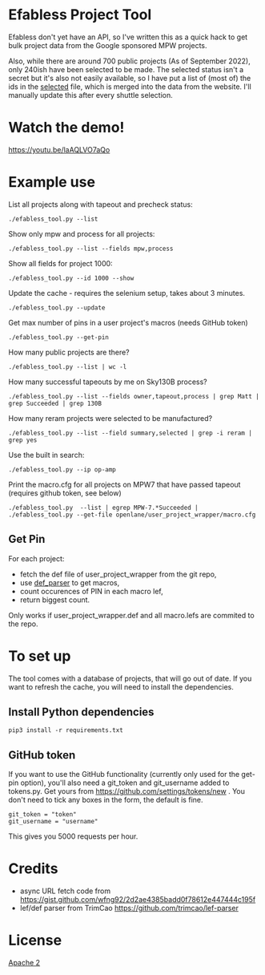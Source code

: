 # Efabless Project Tool

Efabless don't yet have an API, so I've written this as a quick hack to get bulk project data from the Google sponsored MPW projects.

Also, while there are around 700 public projects (As of September 2022), only 240ish have been selected to be made. The selected status isn't
a secret but it's also not easily available, so I have put a list of (most of) the ids in the [selected](selected) file, which is merged
into the data from the website. I'll manually update this after every shuttle selection.

# Watch the demo!

https://youtu.be/laAQLVO7aQo

# Example use

List all projects along with tapeout and precheck status:

    ./efabless_tool.py --list                       

Show only mpw and process for all projects:

    ./efabless_tool.py --list --fields mpw,process  

Show all fields for project 1000:

    ./efabless_tool.py --id 1000 --show

Update the cache - requires the selenium setup, takes about 3 minutes.

    ./efabless_tool.py --update
Get max number of pins in a user project's macros (needs GitHub token)

    ./efabless_tool.py --get-pin                    

How many public projects are there?

    ./efabless_tool.py --list | wc -l

How many successful tapeouts by me on Sky130B process?

    ./efabless_tool.py --list --fields owner,tapeout,process | grep Matt | grep Succeeded | grep 130B

How many reram projects were selected to be manufactured?

    ./efabless_tool.py --list --field summary,selected | grep -i reram | grep yes

Use the built in search:

    ./efabless_tool.py --ip op-amp

Print the macro.cfg for all projects on MPW7 that have passed tapeout (requires github token, see below)

    ./efabless_tool.py  --list | egrep MPW-7.*Succeeded | ./efabless_tool.py --get-file openlane/user_project_wrapper/macro.cfg
    
## Get Pin

For each project:

* fetch the def file of user_project_wrapper from the git repo,
* use [def_parser](/blob/sel_set/def/user_project_wrapper.def) to get macros,
* count occurences of PIN in each macro lef,
* return biggest count.

Only works if user_project_wrapper.def and all macro.lefs are commited to the repo.

# To set up

The tool comes with a database of projects, that will go out of date. If you want to refresh the cache, you
will need to install the dependencies.

## Install Python dependencies

    pip3 install -r requirements.txt

## GitHub token

If you want to use the GitHub functionality (currently only used for the get-pin option), you'll also need a git_token and git_username added to tokens.py. Get yours from https://github.com/settings/tokens/new . You don't need to tick any boxes in the form, the default is fine.

    git_token = "token"
    git_username = "username"

This gives you 5000 requests per hour.

# Credits

* async URL fetch code from https://gist.github.com/wfng92/2d2ae4385badd0f78612e447444c195f
* lef/def parser from TrimCao https://github.com/trimcao/lef-parser

# License

[Apache 2](LICENSE)
